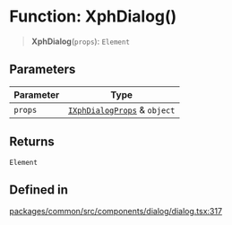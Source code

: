 # Function: XphDialog()

> **XphDialog**(`props`): `Element`

## Parameters

| Parameter | Type |
| ------ | ------ |
| `props` | [`IXphDialogProps`](../interfaces/IXphDialogProps.md) & `object` |

## Returns

`Element`

## Defined in

[packages/common/src/components/dialog/dialog.tsx:317](https://github.com/XiaoPiHong/xph-crud/blob/6c1615ed1bf3b9b6f01037eaf454f3c74e2cead4/packages/common/src/components/dialog/dialog.tsx#L317)
